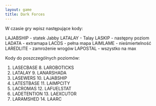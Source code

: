 ```yaml
---
layout: game
title: Dark Forces
---
```


W czasie gry wpisz następujące kody:

LAJABSHIP 	- statek Jabby
LATALAY 	- Talay
LASKIP 		- następny poziom
LADATA 		- extramapa
LACDS 		- pełna mapa
LAIMLAME 	- nieśmiertelność
LAREDLITE 	- zamrożenie wrogów
LAPOSTAL	- wszystko na max

Kody do poszczególnych poziomów:

1. LASECBASE         	  8. LAROBOTICKS
2. LATALAY           		  9. LANARSHADA
3. LASEWERS         	10. LAJABSHIP
4. LATESTBASE       	11. LAIMPCITY
5. LACROMAS         	12. LAFUELSTAT
6. LADETENTION      	13. LAEXCUTOR
7. LARAMSHED        	14. LAARC
